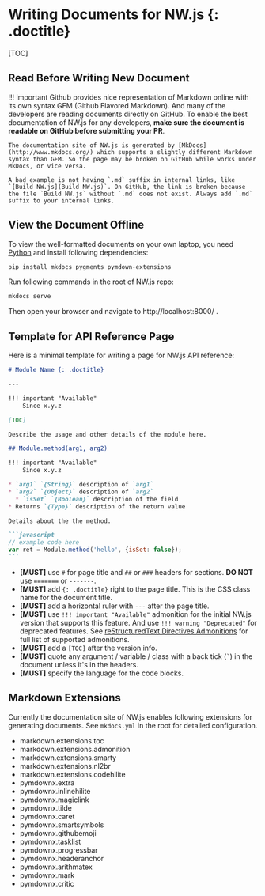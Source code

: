 # Writing Documents for NW.js {: .doctitle}

[TOC]

## Read Before Writing New Document

!!! important
    Github provides nice representation of Markdown online with its own syntax GFM (Github Flavored Markdown). And many of the developers are reading documents directly on GitHub. To enable the best documentation of NW.js for any developers, **make sure the document is readable on GitHub before submitting your PR**.

    The documentation site of NW.js is generated by [MkDocs](http://www.mkdocs.org/) which supports a slightly different Markdown syntax than GFM. So the page may be broken on GitHub while works under MkDocs, or vice versa.

    A bad example is not having `.md` suffix in internal links, like `[Build NW.js](Build NW.js)`. On GitHub, the link is broken because the file `Build NW.js` without `.md` does not exist. Always add `.md` suffix to your internal links.

## View the Document Offline
To view the well-formatted documents on your own laptop, you need [Python](https://www.python.org/) and install following dependencies:
```bash
pip install mkdocs pygments pymdown-extensions
```
Run following commands in the root of NW.js repo:
```bash
mkdocs serve
```
Then open your browser and navigate to http://localhost:8000/ .

## Template for API Reference Page

Here is a minimal template for writing a page for NW.js API reference:
````markdown
# Module Name {: .doctitle}

---

!!! important "Available"
    Since x.y.z

[TOC]

Describe the usage and other details of the module here.

## Module.method(arg1, arg2)

!!! important "Available"
    Since x.y.z

* `arg1` `{String}` description of `arg1`
* `arg2` `{Object}` description of `arg2`
  * `isSet` `{Boolean}` description of the field
* Returns `{Type}` description of the return value

Details about the the method.

```javascript
// example code here
var ret = Module.method('hello', {isSet: false});
```
````

* **[MUST]** use `#` for page title and `##` or `###` headers for sections. **DO NOT** use `=======` or `-------`.
* **[MUST]** add `{: .doctitle}` right to the page title. This is the CSS class name for the document title.
* **[MUST]** add a horizontal ruler with `---` after the page title.
* **[MUST]** use `!!! important "Available"` admonition for the initial NW.js version that supports this feature. And use `!!! warning "Deprecated"` for deprecated features. See [reStructuredText Directives Admonitions](http://docutils.sourceforge.net/docs/ref/rst/directives.html#specific-admonitions) for full list of supported admonitions.
* **[MUST]** add a `[TOC]` after the version info.
* **[MUST]** quote any argument / variable / class with a back tick (`` ` ``) in the document unless it's in the headers.
* **[MUST]** specify the language for the code blocks.

## Markdown Extensions
Currently the documentation site of NW.js enables following extensions for generating documents. See `mkdocs.yml` in the root for detailed configuration.

* markdown.extensions.toc
* markdown.extensions.admonition
* markdown.extensions.smarty
* markdown.extensions.nl2br
* markdown.extensions.codehilite
* pymdownx.extra
* pymdownx.inlinehilite
* pymdownx.magiclink
* pymdownx.tilde
* pymdownx.caret
* pymdownx.smartsymbols
* pymdownx.githubemoji
* pymdownx.tasklist
* pymdownx.progressbar
* pymdownx.headeranchor
* pymdownx.arithmatex
* pymdownx.mark
* pymdownx.critic


